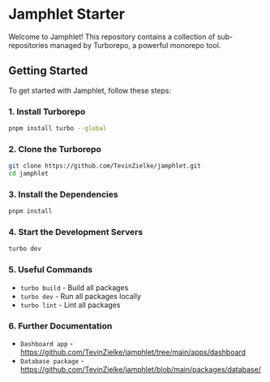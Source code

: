 # Jamphlet Starter

Welcome to Jamphlet! This repository contains a collection of sub-repositories managed by Turborepo, a powerful monorepo tool.

## Getting Started

To get started with Jamphlet, follow these steps:

### 1. Install Turborepo

```bash
pnpm install turbo --global
```

### 2. Clone the Turborepo

```bash
git clone https://github.com/TevinZielke/jamphlet.git
cd jamphlet
```

### 3. Install the Dependencies
```bash
pnpm install
```

### 4. Start the Development Servers
```bash
turbo dev
```


### 5. Useful Commands

- `turbo build` - Build all packages
- `turbo dev` - Run all packages locally
- `turbo lint` - Lint all packages

### 6. Further Documentation
- `Dashboard app` - https://github.com/TevinZielke/jamphlet/tree/main/apps/dashboard
- `Database package` - https://github.com/TevinZielke/jamphlet/blob/main/packages/database/




